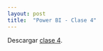 ```yaml
---
layout: post
title:  "Power BI - Clase 4"
---
```


Descargar [clase 4][clase-4].

[clase-4]: /assets/clase4-pbi.zip
